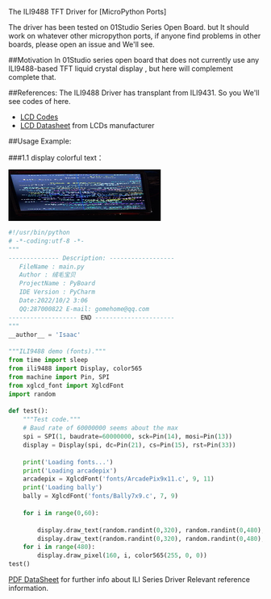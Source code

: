 The ILI9488 TFT Driver for [MicroPython Ports]

The driver has been tested on 01Studio Series Open Board. but It should work on whatever other micropython ports, if anyone find problems in other boards, please open an issue and We'll see.

##Motivation
In 01Studio series open board that does not currently use any ILI9488-based TFT liquid crystal display , but here will complement complete that.

##References:
The ILI9488 Driver has transplant from ILI9431. So you We'll see codes of here.
* [LCD Codes](https://github.com/adafruit/Adafruit_Python_ILI9341/blob/master/Adafruit_ILI9341/ILI9341.py)
* [LCD Datasheet](http://www.lcdwiki.com/zh/3.5inch_SPI_Module_ILI9488_SKU:MSP3520) from LCDs manufacturer

##Usage Example:

###1.1 display colorful text：
<html>
<style> 
.tupian{ border:1px solid #000; width:300px; height:100px} 
.tupian img{width:300px; height:100px} 
</style> 
<div class="tupian">
  <img src="https://github.com/QiaoTuCodes/MicroPython-_ILI9488/blob/main/src/img/screen.jpg" alt="ILI9488 Logo"/>
</div>
</html>

```python
#!/usr/bin/python
# -*-coding:utf-8 -*-
"""
-------------- Description: ------------------
   FileName : main.py
   Author : 绒毛宝贝
   ProjectName : PyBoard
   IDE Version : PyCharm
   Date:2022/10/2 3:06
   QQ:287000822 E-mail: gomehome@qq.com
------------------- END ----------------------
"""
__author__ = 'Isaac'

"""ILI9488 demo (fonts)."""
from time import sleep
from ili9488 import Display, color565
from machine import Pin, SPI
from xglcd_font import XglcdFont
import random

def test():
    """Test code."""
    # Baud rate of 60000000 seems about the max
    spi = SPI(1, baudrate=60000000, sck=Pin(14), mosi=Pin(13))
    display = Display(spi, dc=Pin(21), cs=Pin(15), rst=Pin(33))

    print('Loading fonts...')
    print('Loading arcadepix')
    arcadepix = XglcdFont('fonts/ArcadePix9x11.c', 9, 11)
    print('Loading bally')
    bally = XglcdFont('fonts/Bally7x9.c', 7, 9)
    
    for i in range(0,60):
        
        display.draw_text(random.randint(0,320), random.randint(0,480), 'This''s a small test!', arcadepix, color565(random.randint(0,255), random.randint(0,255), random.randint(0,255)))
        display.draw_text(random.randint(0,320), random.randint(0,480), 'Bally 7x9', bally, color565(random.randint(0,255), random.randint(0,255), random.randint(0,255)))
    for i in range(480):
        display.draw_pixel(160, i, color565(255, 0, 0))
test()

```

[PDF DataSheet](src/chip_docs/ILI9488-DataSheet_100.pdf) for further info about ILI Series Driver Relevant reference information.
